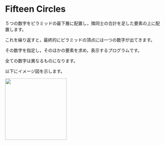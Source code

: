 # Fifteen Circles
５つの数字をピラミッドの最下層に配置し，隣同士の合計を足した要素の上に配置します。

これを繰り返すと，最終的にピラミッドの頂点には一つの数字が出てきます。

その数字を指定し，そのほかの要素を求め，表示するプログラムです。

全ての数字は異なるものになります。

以下にイメージ図を示します。

<img src="http://i.imgur.com/tLgQI1I.jpg" width="200">
